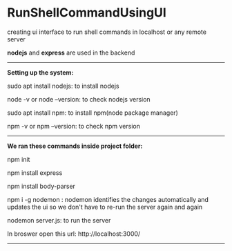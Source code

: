 # RunShellCommandUsingUI
creating ui interface to run shell commands in localhost or any remote server

**nodejs** and **express** are used in the backend

------------------------------------------------------------------
**Setting up the system:**

sudo apt install nodejs: to install nodejs

node -v or node –version: to check nodejs version



sudo apt install npm: to install npm(node package manager)

npm -v or npm –version: to check npm version

------------------------------------------------------------------
**We ran these commands inside project folder:**

npm init

npm install express

npm install body-parser

npm i -g nodemon : nodemon identifies the changes automatically and updates the ui so we don't have to re-run the server again and again

nodemon server.js: to run the server


In broswer open this url: http://localhost:3000/

------------------------------------------------------------------
